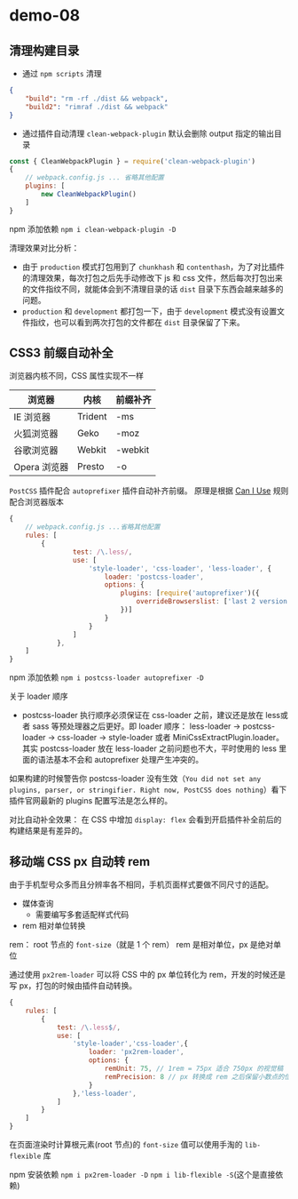 # demo-08 

## 清理构建目录

- 通过 `npm scripts` 清理

```json
{
    "build": "rm -rf ./dist && webpack",
    "build2": "rimraf ./dist && webpack"
}
```

- 通过插件自动清理
`clean-webpack-plugin` 默认会删除 output 指定的输出目录
```javascript
const { CleanWebpackPlugin } = require('clean-webpack-plugin')
{
    // webpack.config.js ... 省略其他配置
    plugins: [
        new CleanWebpackPlugin()
    ]
}
```
npm 添加依赖 `npm i clean-webpack-plugin -D`

清理效果对比分析：

- 由于 `production` 模式打包用到了 `chunkhash` 和 `contenthash`，为了对比插件的清理效果，每次打包之后先手动修改下 js 和 css 文件，然后每次打包出来的文件指纹不同，就能体会到不清理目录的话 `dist` 目录下东西会越来越多的问题。
- `production` 和 `development` 都打包一下，由于 `development` 模式没有设置文件指纹，也可以看到两次打包的文件都在 `dist` 目录保留了下来。

## CSS3 前缀自动补全

浏览器内核不同，CSS 属性实现不一样

| 浏览器 | 内核 | 前缀补齐 |
|--------|------ |------- |
| IE 浏览器 | Trident | -ms |
| 火狐浏览器 | Geko | -moz |
| 谷歌浏览器 | Webkit | -webkit |
| Opera 浏览器 | Presto | -o |

`PostCSS` 插件配合 `autoprefixer` 插件自动补齐前缀。
原理是根据 [Can I Use](https://caniuse.com) 规则配合浏览器版本
```javascript
{
    // webpack.config.js ...省略其他配置
    rules: [
        {
                test: /\.less/,
                use: [
                    'style-loader', 'css-loader', 'less-loader', {
                        loader: 'postcss-loader',
                        options: {
                            plugins: [require('autoprefixer')({
                                overrideBrowserslist: ['last 2 version','>1%','IOS 7']
                            })]
                        }
                    }
                ]
            },
    ]
}
```
npm 添加依赖 `npm i postcss-loader autoprefixer -D`

关于 loader 顺序
- postcss-loader 执行顺序必须保证在 css-loader 之前，建议还是放在 less或者 sass 等预处理器之后更好。即 loader 顺序：
    less-loader -> postcss-loader -> css-loader -> style-loader 或者 MiniCssExtractPlugin.loader。
    其实 postcss-loader 放在 less-loader 之前问题也不大，平时使用的 less 里面的语法基本不会和 autoprefixer 处理产生冲突的。

如果构建的时候警告你 postcss-loader 没有生效（`You did not set any plugins, parser, or stringifier. Right now, PostCSS does nothing`）看下插件官网最新的 plugins 配置写法是怎么样的。

对比自动补全效果：
在 CSS 中增加 `display: flex` 会看到开启插件补全前后的构建结果是有差异的。

## 移动端 CSS px 自动转 rem

由于手机型号众多而且分辨率各不相同，手机页面样式要做不同尺寸的适配。
- 媒体查询
    - 需要编写多套适配样式代码
- rem 相对单位转换

rem： root 节点的 `font-size`（就是 1 个 rem）
rem 是相对单位，px 是绝对单位

通过使用 `px2rem-loader` 可以将 CSS 中的 px 单位转化为 rem，开发的时候还是写 px，打包的时候由插件自动转换。

```javascript
{
    rules: [
        {
            test: /\.less$/,
            use: [
                'style-loader','css-loader',{
                    loader: 'px2rem-loader',
                    options: {
                        remUnit: 75, // 1rem = 75px 适合 750px 的视觉稿
                        remPrecision: 8 // px 转换成 rem 之后保留小数点的位数
                    }
                },'less-loader',
            ]
        }
    ]
}
```

在页面渲染时计算根元素(root 节点)的 `font-size` 值可以使用手淘的 `lib-flexible` 库

npm 安装依赖 `npm i px2rem-loader -D`  `npm i lib-flexible -S`(这个是直接依赖)
